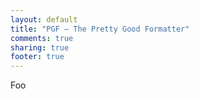 ```yaml
---
layout: default
title: "PGF – The Pretty Good Formatter"
comments: true
sharing: true
footer: true
---
```



Foo
